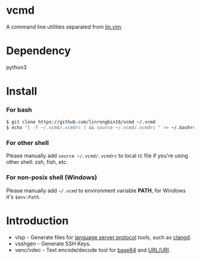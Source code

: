 # vcmd

A command line utilities separated from [lin.vim](https://github.com/linrongbin16/lin.vim).

# Dependency

python3

# Install

### For bash

```bash
$ git clone https://github.com/linrongbin16/vcmd ~/.vcmd
$ echo "[ -f ~/.vcmd/.vcmdrc ] && source ~/.vcmd/.vcmdrc " >> ~/.bashrc
```

### For other shell

Please manually add `source ~/.vcmd/.vcmdrc` to local rc file if you're using other shell: zsh, fish, etc.

### For non-posix shell (Windows)

Please manually add `~/.vcmd` to environment variable **PATH**, for Windows it's `$env:Path`.

# Introduction

- vlsp - Generate files for [language server protocol](https://microsoft.github.io/language-server-protocol/) tools, such as [clangd](https://clangd.llvm.org/).
- vsshgen - Generate SSH Keys.
- venc/vdec - Text encode/decode tool for [base64](https://en.wikipedia.org/wiki/Base64) and [URL/URI](https://en.wikipedia.org/wiki/Percent-encoding).
